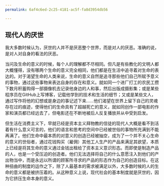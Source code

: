 ```yaml
---
permalink: 6af4c6ed-2c25-4181-ac5f-fa8d3954db56 

---
```


## 现代人的厌世

我大多数时候认为，厌世的人并不是厌恶整个世界，而是对人的厌恶。准确的说，是对人对自身的看法的厌恶。

当问及生命的意义的时候，每个人的理解都不尽相同。但凡是有些教化的文明人都大概懂得，没有哪两个生命的意义完全相同，他们都是在生活中追寻着对生命的表达的。对于渴望生命的人类来说，生命的意义自然是追寻那些他们自己所赋予意义的事物，通过这些事物来表达自身的存在和意义。就如同一个进厂打工的农民工攒下数月积蓄购得一部摄像机去记录他身边的人和事，然后出版成摄影集；或是某些程序员在GitHub上写博客，记载他学到的技术和生活的细节；又或是某些文人，通过写作将他的幻想或是身边的事记述下来......他们渴望在世界上留下自己的灵魂存在过的痕迹，使得他们的生命具有了超越死亡的意义，就如同创作一部电影的作家和演员都已经远去了，但电影还在不断地被后人反复播放并从中受到启发。

但生活在消费主义下，早就已经是资本主义拜物教的信徒的现代人大概是看不到活着有什么意义可言的，他们的语言和思考的空间中已经被世俗的事物所充满到不能再满了。他们生命中最本质的对意义的创造已经被抽空，成为了一个并不关心生命的意义的世俗者，通过花钱购买（雇佣）其他工人生产的产品来满足其欲望，本质上已经是将其生命的意义通过金钱出租给了资本主义意识形态。而即使是制造产品的人，也是一个受压迫的创造者。他们无法选择将自己的什么意愿注入到他们的产出物当中，而是永远以所谓的顾客所寻求的产品的形态作为自己的创造目标。在这种扭曲的制度的运作之下，除了人最基本的需求被满足以外，大多数时候的人的生命的意义都是被挤压着的。从这种意义上说，现代社会的基本制度就是厌世的，因为它挤压生命本身的意义。